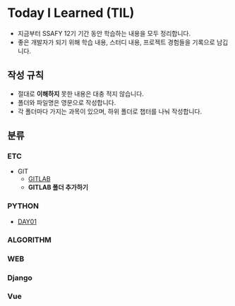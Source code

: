 # Today I Learned (TIL)
- 지금부터 SSAFY 12기 기간 동안 학습하는 내용을 모두 정리합니다.
- 좋은 개발자가 되기 위해 학습 내용, 스터디 내용, 프로젝트 경험들을 기록으로 남깁니다.

## 작성 규칙
- 절대로 **이해하지** 못한 내용은 대충 적지 않습니다.
- 폴더와 파일명은 영문으로 작성합니다.
- 각  폴더마다 가지는 과목이 있으며, 하위 폴더로 챕터를 나눠 작성합니다.


## 분류
### ETC
- GIT
  - [GITLAB](https://github.com/hyunheeya/TIL/tree/master/PYTHON) 
  - **GITLAB 폴더 추가하기**

### PYTHON

- [DAY01](https://github.com/hyunheeya/TIL/tree/master/PYTHON) 


### ALGORITHM


### WEB


### Django


### Vue

